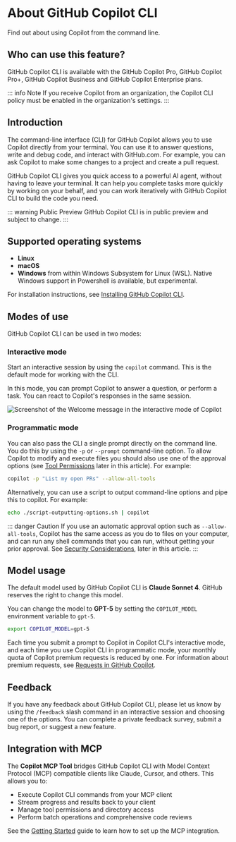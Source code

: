 # About GitHub Copilot CLI

Find out about using Copilot from the command line.

## Who can use this feature?

GitHub Copilot CLI is available with the GitHub Copilot Pro, GitHub Copilot Pro+, GitHub Copilot Business and GitHub Copilot Enterprise plans.

::: info Note
If you receive Copilot from an organization, the Copilot CLI policy must be enabled in the organization's settings.
:::

## Introduction

The command-line interface (CLI) for GitHub Copilot allows you to use Copilot directly from your terminal. You can use it to answer questions, write and debug code, and interact with GitHub.com. For example, you can ask Copilot to make some changes to a project and create a pull request.

GitHub Copilot CLI gives you quick access to a powerful AI agent, without having to leave your terminal. It can help you complete tasks more quickly by working on your behalf, and you can work iteratively with GitHub Copilot CLI to build the code you need.

::: warning Public Preview
GitHub Copilot CLI is in public preview and subject to change.
:::

## Supported operating systems

- **Linux**
- **macOS**
- **Windows** from within Windows Subsystem for Linux (WSL). Native Windows support in Powershell is available, but experimental.

For installation instructions, see [Installing GitHub Copilot CLI](./installation).

## Modes of use

GitHub Copilot CLI can be used in two modes:

### Interactive mode

Start an interactive session by using the `copilot` command. This is the default mode for working with the CLI.

In this mode, you can prompt Copilot to answer a question, or perform a task. You can react to Copilot's responses in the same session.

![Screenshot of the Welcome message in the interactive mode of Copilot](https://docs.github.com/assets/cb-76024/images/help/copilot/copilot-cli-welcome.png)

### Programmatic mode

You can also pass the CLI a single prompt directly on the command line. You do this by using the `-p` or `--prompt` command-line option. To allow Copilot to modify and execute files you should also use one of the approval options (see [Tool Permissions](./tool-permissions) later in this article). For example:

```bash
copilot -p "List my open PRs" --allow-all-tools
```

Alternatively, you can use a script to output command-line options and pipe this to copilot. For example:

```bash
echo ./script-outputting-options.sh | copilot
```

::: danger Caution
If you use an automatic approval option such as `--allow-all-tools`, Copilot has the same access as you do to files on your computer, and can run any shell commands that you can run, without getting your prior approval. See [Security Considerations](./security), later in this article.
:::

## Model usage

The default model used by GitHub Copilot CLI is **Claude Sonnet 4**. GitHub reserves the right to change this model.

You can change the model to **GPT-5** by setting the `COPILOT_MODEL` environment variable to `gpt-5`.

```bash
export COPILOT_MODEL=gpt-5
```

Each time you submit a prompt to Copilot in Copilot CLI's interactive mode, and each time you use Copilot CLI in programmatic mode, your monthly quota of Copilot premium requests is reduced by one. For information about premium requests, see [Requests in GitHub Copilot](https://docs.github.com/en/copilot/using-github-copilot/using-github-copilot-in-your-ide).

## Feedback

If you have any feedback about GitHub Copilot CLI, please let us know by using the `/feedback` slash command in an interactive session and choosing one of the options. You can complete a private feedback survey, submit a bug report, or suggest a new feature.

## Integration with MCP

The **Copilot MCP Tool** bridges GitHub Copilot CLI with Model Context Protocol (MCP) compatible clients like Claude, Cursor, and others. This allows you to:

- Execute Copilot CLI commands from your MCP client
- Stream progress and results back to your client
- Manage tool permissions and directory access
- Perform batch operations and comprehensive code reviews

See the [Getting Started](/getting-started) guide to learn how to set up the MCP integration.
